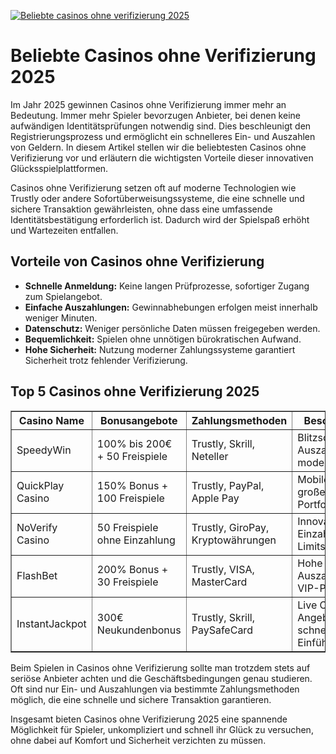 [![Beliebte casinos ohne verifizierung 2025](https://123-caf.pages.dev/gitsignup.png)](https://vrmoo.ru/Bt82HjjY)

<h1>Beliebte Casinos ohne Verifizierung 2025</h1> <p>Im Jahr 2025 gewinnen Casinos ohne Verifizierung immer mehr an Bedeutung. Immer mehr Spieler bevorzugen Anbieter, bei denen keine aufwändigen Identitätsprüfungen notwendig sind. Dies beschleunigt den Registrierungsprozess und ermöglicht ein schnelleres Ein- und Auszahlen von Geldern. In diesem Artikel stellen wir die beliebtesten Casinos ohne Verifizierung vor und erläutern die wichtigsten Vorteile dieser innovativen Glücksspielplattformen.</p>  <p>Casinos ohne Verifizierung setzen oft auf moderne Technologien wie Trustly oder andere Sofortüberweisungssysteme, die eine schnelle und sichere Transaktion gewährleisten, ohne dass eine umfassende Identitätsbestätigung erforderlich ist. Dadurch wird der Spielspaß erhöht und Wartezeiten entfallen.</p>  <h2>Vorteile von Casinos ohne Verifizierung</h2> <ul>   <li><strong>Schnelle Anmeldung:</strong> Keine langen Prüfprozesse, sofortiger Zugang zum Spielangebot.</li>   <li><strong>Einfache Auszahlungen:</strong> Gewinnabhebungen erfolgen meist innerhalb weniger Minuten.</li>   <li><strong>Datenschutz:</strong> Weniger persönliche Daten müssen freigegeben werden.</li>   <li><strong>Bequemlichkeit:</strong> Spielen ohne unnötigen bürokratischen Aufwand.</li>   <li><strong>Hohe Sicherheit:</strong> Nutzung moderner Zahlungssysteme garantiert Sicherheit trotz fehlender Verifizierung.</li> </ul>  <h2>Top 5 Casinos ohne Verifizierung 2025</h2> <table border="1" cellpadding="5" cellspacing="0">   <thead>     <tr>       <th>Casino Name</th>       <th>Bonusangebote</th>       <th>Zahlungsmethoden</th>       <th>Besonderheiten</th>     </tr>   </thead>   <tbody>     <tr>       <td>SpeedyWin</td>       <td>100% bis 200€ + 50 Freispiele</td>       <td>Trustly, Skrill, Neteller</td>       <td>Blitzschnelle Auszahlungen, modernes Design</td>     </tr>     <tr>       <td>QuickPlay Casino</td>       <td>150% Bonus + 100 Freispiele</td>       <td>Trustly, PayPal, Apple Pay</td>       <td>Mobile First, großer Slot-Portfolio</td>     </tr>     <tr>       <td>NoVerify Casino</td>       <td>50 Freispiele ohne Einzahlung</td>       <td>Trustly, GiroPay, Kryptowährungen</td>       <td>Innovative Krypto-Einzahlung, keine Limits</td>     </tr>     <tr>       <td>FlashBet</td>       <td>200% Bonus + 30 Freispiele</td>       <td>Trustly, VISA, MasterCard</td>       <td>Hohe Auszahlungsquote, VIP-Programm</td>     </tr>     <tr>       <td>InstantJackpot</td>       <td>300€ Neukundenbonus</td>       <td>Trustly, Skrill, PaySafeCard</td>       <td>Live Casino Angebote, schnelle Einführung</td>     </tr>   </tbody> </table>  <p>Beim Spielen in Casinos ohne Verifizierung sollte man trotzdem stets auf seriöse Anbieter achten und die Geschäftsbedingungen genau studieren. Oft sind nur Ein- und Auszahlungen via bestimmte Zahlungsmethoden möglich, die eine schnelle und sichere Transaktion garantieren.</p>  <p>Insgesamt bieten Casinos ohne Verifizierung 2025 eine spannende Möglichkeit für Spieler, unkompliziert und schnell ihr Glück zu versuchen, ohne dabei auf Komfort und Sicherheit verzichten zu müssen.</p>